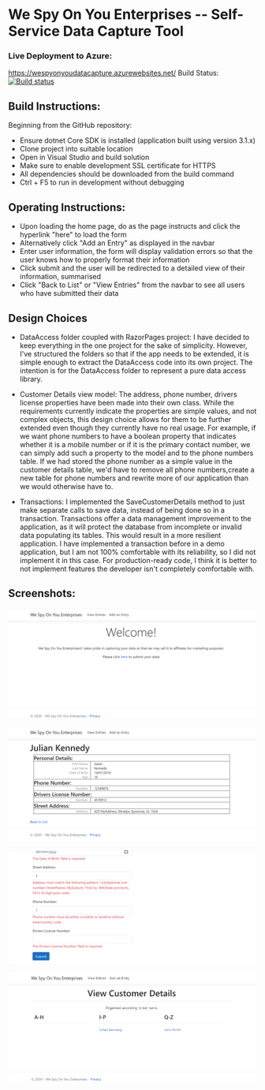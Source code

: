 # We Spy On You Enterprises -- Self-Service Data Capture Tool

### Live Deployment to Azure:
https://wespyonyoudatacapture.azurewebsites.net/
Build Status:
[![Build status](https://dev.azure.com/sfleeRMS/WeSpyDataCapture/_apis/build/status/WeSpyDataCapture-ASP.NET-CI)](https://dev.azure.com/sfleeRMS/WeSpyDataCapture/_build/latest?definitionId=3)

## Build Instructions:
Beginning from the GitHub repository:
- Ensure dotnet Core SDK is installed (application built using version 3.1.x)
- Clone project into suitable location
- Open in Visual Studio and build solution
- Make sure to enable development SSL certificate for HTTPS
- All dependencies should be downloaded from the build command
- Ctrl + F5 to run in development without debugging

## Operating Instructions:
- Upon loading the home page, do as the page instructs and click the hyperlink "here" to load the form 
- Alternatively click "Add an Entry" as displayed in the navbar
- Enter user information, the form will display validation errors so that the user knows how to properly format their information
- Click submit and the user will be redirected to a detailed view of their information, summarised
- Click "Back to List" or "View Entries" from the navbar to see all users who have submitted their data

## Design Choices

- DataAccess folder coupled with RazorPages project:
I have decided to keep everything in the one project for the sake of simplicity. However, I've structured the folders so that if the app needs to be extended, it is simple enough to extract the DataAccess code into its own project. The intention is for the DataAccess folder to represent a pure data access library.

- Customer Details view model:
The address, phone number, drivers license properties have been made into their own class. While the requirements currently indicate the properties are simple values, and not complex objects, this design choice allows for them to be further extended even though they currently have no real usage. For example, if we want phone numbers to have a boolean property that indicates whether it is a mobile number or if it is the primary contact number, we can simply add such a property to the model and to the phone numbers table. If we had stored the phone number as a simple value in the customer details table, we'd have to remove all phone numbers,create a new table for phone numbers and rewrite more of our application than we would otherwise have to.

- Transactions:
I implemented the SaveCustomerDetails method to just make separate calls to save data, instead of being done so in a transaction. Transactions offer a data management improvement to the application, as it will protect the database from incomplete or invalid data populating its tables. This would result in a more resilient application. I have implemented a transaction before in a demo application, but I am not 100% comfortable with its reliability, so I did not implement it in this case. For production-ready code, I think it is better to not implement features the developer isn't completely comfortable with.

## Screenshots:
![Home](https://github.com/hboiled/DataCaptureTool/blob/main/screenshots/home.png?raw=true)

![Details View](https://github.com/hboiled/DataCaptureTool/blob/main/screenshots/detailsview.png?raw=true)

![Form Validation](https://github.com/hboiled/DataCaptureTool/blob/main/screenshots/formvalidation.png?raw=true)

![List View](https://github.com/hboiled/DataCaptureTool/blob/main/screenshots/listview.png?raw=true)
